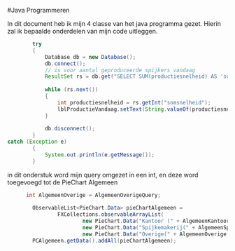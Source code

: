 #Java Programmeren


In dit document heb ik mijn 4 classe van het java programma gezet.
Hierin zal ik bepaalde onderdelen van mijn code uitleggen.


```java
        try
        {
            Database db = new Database();
            db.connect();
            // is voor aantal geproduceerde spijkers vandaag
            ResultSet rs = db.get("SELECT SUM(productiesnelheid) AS 'somsnelheid' FROM spijkers WHERE date(timestamp) = CURDATE() && machine = 'N-4-7'");
            
            while (rs.next())
            {
                int productiesnelheid = rs.getInt("somsnelheid");
                lblProductieVandaag.setText(String.valueOf(productiesnelheid));
            }
            
            db.disconnect();
        }
catch (Exception e)
        {
            System.out.println(e.getMessage());
        } 
```
in dit onderstuk word mijn query omgezet in een int, en deze word toegevoegd tot de PieChart Algemeen

```java
      int AlgemeenOverige = AlgemeenOverigeQuery;
      
        ObservableList<PieChart.Data> pieChartAlgemeen =
                FXCollections.observableArrayList(
                        new PieChart.Data("Kantoor (" + AlgemeenKantoor + ")", AlgemeenKantoor),
                        new PieChart.Data("Spijkemakerij(" + AlgemeenSpijkemakerij + ")", AlgemeenSpijkemakerij),
                        new PieChart.Data("Overige(" + AlgemeenOverige + ")", AlgemeenOverige));
        PCAlgemeen.getData().addAll(pieChartAlgemeen); 
 ```
 
 
